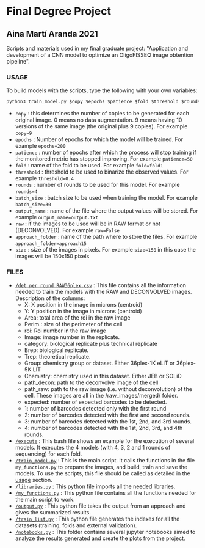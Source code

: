 # Final Degree Project
## Aina Martí Aranda 2021
Scripts and materials used in my final graduate project: "Application and development of a CNN model to optimize an OligoFISSEQ image obtention pipeline".

### USAGE
To build models with the scripts, type the following with your own variables:
```python
python3 train_model.py $copy $epochs $patience $fold $threshold $rounds $batch_size $output_name $raw $approach_folder $size
```
  * `copy` : this determines the number of copies to be generated for each original image. 0 means no data augmentation. 9 means having 10 versions of the same image (the original plus 9 copies). For example `copy=9`
  * `epochs` : Number of epochs for which the model will be trained. For example `epochs=200`
  * `patience` : number of epochs after which the process will stop training if the monitored metric has stopped improving. For example `patience=50`
  * `fold` : name of the fold to be used. For example `fold=fold1`
  * `threshold` : threshold to be used to binarize the observed values. For example `threshold=0.4`
  * `rounds` : number of rounds to be used for this model. For example `rounds=4`
  * `batch_size` : batch size to be used when training the model. For example `batch_size=30`
  * `output_name` : name of the file where the output values will be stored. For example `output_name=output.txt`
  * `raw` : if the images to be used will be in RAW format or not (DECONVOLVED). For example `raw=False`
  * `approach_folder` : name of the path where to store the files. For example  `approach_folder=approach15`
  * `size` : size of the images in pixels. For example `size=150` in this case the images will be 150x150 pixels


### FILES

  * [`/det_per_round_RAW36plex.csv`](https://github.com/ainamarti/FDP_bioinformatics/blob/main/det_per_round_RAW36plex.csv) : This file contains all the information needed to train the models with the RAW and DECONVOLVED images. Description of the columns:
    * X: X position in the image in microns (centroid)
    * Y: Y position in the image in microns (centroid)
	* Area: total area of the roi in the raw image
	* Perim.: size of the perimeter of the cell
	* roi: Roi number in the raw image
	* Image: image number in the replicate.
	* category: biological replicate plus technical replicate
	* Brep: biological replicate.
	* Trep: theoretical replicate.
	* Group: chemistry group or dataset. Either 36plex-1K eLIT or 36plex-5K LIT
	* Chemistry: chemistry used in this dataset. Either JEB or SOLiD
	* path_decon: path to the deconvolve image of the cell
	* path_raw: path to the raw image (i.e. without deconvolution) of the cell. These images are all in the /raw_images/merged/ folder.
	* expected: number of expected barcodes to be detected.
	* 1: number of barcodes detected only with the first round
	* 2: number of barcodes detected with the first and second rounds.
	* 3: number of barcodes detected with the 1st, 2nd, and 3rd rounds.
	* 4: number of barcodes detected with the 1st, 2nd, 3rd, and 4th rounds.
  * [`/execute`](https://github.com/ainamarti/FDP_bioinformatics/blob/main/execute) : This bash file shows an example for the execution of several models. It executes the 4 models (with 4, 3, 2 and 1 rounds of sequencing) for each fold. 
  * [`/train_model.py`](https://github.com/ainamarti/FDP_bioinformatics/blob/main/execute) : This is the main script. It calls the functions in the file `my_functions.py` to prepare the images, and build, train and save the models. To use the scripts, this file should be called as detailed in the [usage](https://github.com/ainamarti/FDP_bioinformatics/tree/main#usage) section.
  * [`/libraries.py`](https://github.com/ainamarti/FDP_bioinformatics/blob/main/libraries.py) : This python file imports all the needed libraries.
  * [`/my_functions.py`](https://github.com/ainamarti/FDP_bioinformatics/blob/main/my_functions.py) : This python file contains all the functions needed for the main script to work.
  * [`/output.py`](https://github.com/ainamarti/FDP_bioinformatics/blob/main/execute) : This python file takes the output from an approach and gives the summarized results.  
  * [`/train_list.py`](https://github.com/ainamarti/FDP_bioinformatics/blob/main/train_list.py) : This python file generates the indexes for all the datasets (training, folds and external validation).
  * [`/notebooks.py`](https://github.com/ainamarti/FDP_bioinformatics/blob/main/notebooks) : This folder contains several jupyter notebooks aimed to analyze the results generated and create the plots from the project.

